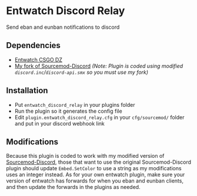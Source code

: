 # Entwatch Discord Relay
Send eban and eunban notifications to discord

## Dependencies
- [Entwatch CSGO DZ](https://github.com/darkerz7/CSGO-Plugins/tree/master/EntWatch_DZ)
- [My fork of Sourcemod-Discord](https://github.com/notkoen/sourcemod-discord) *(Note: Plugin is coded using modified `discord.inc`/`discord-api.smx` so you must use my fork)*

## Installation
- Put `entwatch_discord_relay` in your plugins folder
- Run the plugin so it generates the config file
- Edit `plugin.entwatch_discord_relay.cfg` in your `cfg/sourcemod/` folder and put in your discord webhook link

## Modifications
Because this plugin is coded to work with my modified version of [Sourcemod-Discord](https://github.com/notkoen/sourcemod-discord), those that want to use the original Sourcemod-Discord plugin should update `Embed.SetColor` to use a string as my modifications uses an integer instead. As for your own entwatch plugin, make sure your version of entwatch has forwards for when you eban and eunban clients, and then update the forwards in the plugins as needed.
